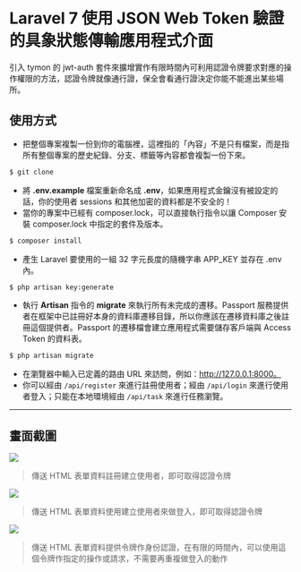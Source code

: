 # Laravel 7 使用 JSON Web Token 驗證的具象狀態傳輸應用程式介面

引入 tymon 的 jwt-auth 套件來擴增實作有限時間內可利用認證令牌要求對應的操作權限的方法，認證令牌就像通行證，保全會看通行證決定你能不能進出某些場所。

## 使用方式
- 把整個專案複製一份到你的電腦裡，這裡指的「內容」不是只有檔案，而是指所有整個專案的歷史紀錄、分支、標籤等內容都會複製一份下來。
```sh
$ git clone
```
- 將 __.env.example__ 檔案重新命名成 __.env__，如果應用程式金鑰沒有被設定的話，你的使用者 sessions 和其他加密的資料都是不安全的！
- 當你的專案中已經有 composer.lock，可以直接執行指令以讓 Composer 安裝 composer.lock 中指定的套件及版本。
```sh
$ composer install
```
- 產⽣ Laravel 要使用的一組 32 字元長度的隨機字串 APP_KEY 並存在 .env 內。
```sh
$ php artisan key:generate
```
- 執行 __Artisan__ 指令的 __migrate__ 來執行所有未完成的遷移。Passport 服務提供者在框架中已註冊好本身的資料庫遷移目錄，所以你應該在遷移資料庫之後註冊這個提供者。Passport 的遷移檔會建立應用程式需要儲存客戶端與 Access Token 的資料表。
```sh
$ php artisan migrate
```
- 在瀏覽器中輸入已定義的路由 URL 來訪問，例如：http://127.0.0.1:8000。
- 你可以經由 `/api/register` 來進行註冊使用者；經由 `/api/login` 來進行使用者登入；只能在本地環境經由 `/api/task` 來進行任務瀏覽。

----

## 畫面截圖
![](https://i.imgur.com/G6HcroA.png)
> 傳送 HTML 表單資料註冊建立使用者，即可取得認證令牌

![](https://i.imgur.com/4VrotPW.png)
> 傳送 HTML 表單資料使用建立使用者來做登入，即可取得認證令牌

![](https://i.imgur.com/vHPL1yQ.png)
> 傳送 HTML 表單資料提供令牌作身份認證，在有限的時間內，可以使用這個令牌作指定的操作或請求，不需要再重複做登入的動作